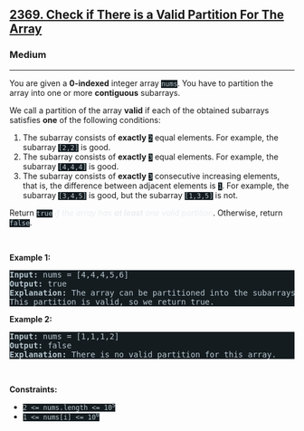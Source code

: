 <h2><a href="https://leetcode.com/problems/check-if-there-is-a-valid-partition-for-the-array/">2369. Check if There is a Valid Partition For The Array</a></h2><h3>Medium</h3><hr><div><p>You are given a <strong>0-indexed</strong> integer array <code style="background-color: rgb(20, 28, 32) !important; color: rgb(183, 198, 205) !important;">nums</code>. You have to partition the array into one or more <strong>contiguous</strong> subarrays.</p>

<p>We call a partition of the array <strong>valid</strong> if each of the obtained subarrays satisfies <strong>one</strong> of the following conditions:</p>

<ol>
	<li>The subarray consists of <strong>exactly</strong> <code style="background-color: rgb(20, 28, 32) !important; color: rgb(183, 198, 205) !important;">2</code> equal elements. For example, the subarray <code style="background-color: rgb(20, 28, 32) !important; color: rgb(183, 198, 205) !important;">[2,2]</code> is good.</li>
	<li>The subarray consists of <strong>exactly</strong> <code style="background-color: rgb(20, 28, 32) !important; color: rgb(183, 198, 205) !important;">3</code> equal elements. For example, the subarray <code style="background-color: rgb(20, 28, 32) !important; color: rgb(183, 198, 205) !important;">[4,4,4]</code> is good.</li>
	<li>The subarray consists of <strong>exactly</strong> <code style="background-color: rgb(20, 28, 32) !important; color: rgb(183, 198, 205) !important;">3</code> consecutive increasing elements, that is, the difference between adjacent elements is <code style="background-color: rgb(20, 28, 32) !important; color: rgb(183, 198, 205) !important;">1</code>. For example, the subarray <code style="background-color: rgb(20, 28, 32) !important; color: rgb(183, 198, 205) !important;">[3,4,5]</code> is good, but the subarray <code style="background-color: rgb(20, 28, 32) !important; color: rgb(183, 198, 205) !important;">[1,3,5]</code> is not.</li>
</ol>

<p>Return <code style="background-color: rgb(20, 28, 32) !important; color: rgb(183, 198, 205) !important;">true</code><em style="color: rgb(234, 238, 241) !important;"> if the array has <strong>at least</strong> one valid partition</em>. Otherwise, return <code style="background-color: rgb(20, 28, 32) !important; color: rgb(183, 198, 205) !important;">false</code>.</p>

<p>&nbsp;</p>
<p><strong class="example">Example 1:</strong></p>

<pre style="background-color: rgb(20, 28, 32) !important; color: rgb(182, 198, 206) !important;"><strong>Input:</strong> nums = [4,4,4,5,6]
<strong>Output:</strong> true
<strong>Explanation:</strong> The array can be partitioned into the subarrays [4,4] and [4,5,6].
This partition is valid, so we return true.
</pre>

<p><strong class="example">Example 2:</strong></p>

<pre style="background-color: rgb(20, 28, 32) !important; color: rgb(182, 198, 206) !important;"><strong>Input:</strong> nums = [1,1,1,2]
<strong>Output:</strong> false
<strong>Explanation:</strong> There is no valid partition for this array.
</pre>

<p>&nbsp;</p>
<p><strong>Constraints:</strong></p>

<ul>
	<li><code style="background-color: rgb(20, 28, 32) !important; color: rgb(183, 198, 205) !important;">2 &lt;= nums.length &lt;= 10<sup>5</sup></code></li>
	<li><code style="background-color: rgb(20, 28, 32) !important; color: rgb(183, 198, 205) !important;">1 &lt;= nums[i] &lt;= 10<sup>6</sup></code></li>
</ul>
</div>